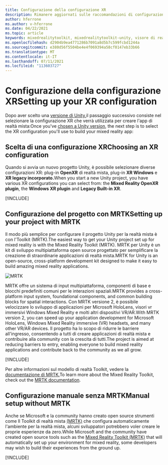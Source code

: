 ```yaml
---
title: Configurazione della configurazione XR
description: Rimanere aggiornati sulle raccomandazioni di configurazione più recenti di Unity XR per lo HoloLens di applicazioni.
author: hferrone
ms.author: v-hferrone
ms.date: 04/22/2021
ms.topic: article
keywords: mixedrealitytoolkit, mixedrealitytoolkit-unity, visore di realtà mista, visore windows mixed reality, visore per realtà virtuale, unity
ms.openlocfilehash: d2904b9ea4771286b7091a8d5b7c599fcbd1244a
ms.sourcegitcommit: e380d56f5504be4e4f069394a58cf0147eb33b66
ms.translationtype: MT
ms.contentlocale: it-IT
ms.lasthandoff: 07/11/2021
ms.locfileid: "113603727"
---
```

# <a name="setting-up-your-xr-configuration"></a><span data-ttu-id="dc314-104">Configurazione della configurazione XR</span><span class="sxs-lookup"><span data-stu-id="dc314-104">Setting up your XR configuration</span></span>

<span data-ttu-id="dc314-105">Dopo aver scelto una [versione di Unity,](choosing-unity-version.md)il passaggio successivo consiste nel selezionare la configurazione XR che verrà utilizzata per creare l'app di realtà mista:</span><span class="sxs-lookup"><span data-stu-id="dc314-105">Once you've [chosen a Unity version](choosing-unity-version.md), the next step is to select the XR configuration you'll use to build your mixed reality app:</span></span>

## <a name="choosing-an-xr-configuration"></a><span data-ttu-id="dc314-106">Scelta di una configurazione XR</span><span class="sxs-lookup"><span data-stu-id="dc314-106">Choosing an XR configuration</span></span>

<span data-ttu-id="dc314-107">Quando si avvia un nuovo progetto Unity, è possibile selezionare diverse configurazioni XR: plug-in **OpenXR** di realtà mista, plug-in **XR Windows** e **XR legacy incorporato.**</span><span class="sxs-lookup"><span data-stu-id="dc314-107">When you start a new Unity project, you have various XR configurations you can select from: the **Mixed Reality OpenXR plugin**, the **Windows XR plugin** and **Legacy Built-in XR**.</span></span>

[!INCLUDE[](includes/xr/intro.md)]

## <a name="setting-up-your-project-with-mrtk"></a><span data-ttu-id="dc314-108">Configurazione del progetto con MRTK</span><span class="sxs-lookup"><span data-stu-id="dc314-108">Setting up your project with MRTK</span></span>

<span data-ttu-id="dc314-109">Il modo più semplice per configurare il progetto Unity per la realtà mista è con l'Toolkit (MRTK).</span><span class="sxs-lookup"><span data-stu-id="dc314-109">The easiest way to get your Unity project set up for mixed reality is with the Mixed Reality Toolkit (MRTK).</span></span>  <span data-ttu-id="dc314-110">MRTK per Unity è un kit di sviluppo multipiattaforma open source progettato per semplificare la creazione di straordinarie applicazioni di realtà mista.</span><span class="sxs-lookup"><span data-stu-id="dc314-110">MRTK for Unity is an open-source, cross-platform development kit designed to make it easy to build amazing mixed reality applications.</span></span>

![MRTK](../../design/images/MRTK_UX_Hero.png)

<span data-ttu-id="dc314-112">MRTK offre un sistema di input multipiattaforma, componenti di base e blocchi predefiniti comuni per le interazioni spaziali.</span><span class="sxs-lookup"><span data-stu-id="dc314-112">MRTK provides a cross-platform input system, foundational components, and common building blocks for spatial interactions.</span></span>  <span data-ttu-id="dc314-113">Con MRTK versione 2, è possibile velocizzare lo sviluppo di applicazioni per Microsoft HoloLens, visori vr immersivi Windows Mixed Reality e molti altri dispositivi VR/AR.</span><span class="sxs-lookup"><span data-stu-id="dc314-113">With MRTK version 2, you can speed up your application development for Microsoft HoloLens, Windows Mixed Reality immersive (VR) headsets, and many other VR/AR devices.</span></span> <span data-ttu-id="dc314-114">Il progetto ha lo scopo di ridurre le barriere all'ingresso, consentendo a tutti di creare applicazioni di realtà mista e contribuire alla community con la crescita di tutti.</span><span class="sxs-lookup"><span data-stu-id="dc314-114">The project is aimed at reducing barriers to entry, enabling everyone to build mixed reality applications and contribute back to the community as we all grow.</span></span>

[!INCLUDE[](includes/xr/mrtk-next-step.md)]

<span data-ttu-id="dc314-115">Per altre informazioni sul modello di realtà Toolkit, vedere la [documentazione di MRTK.](/windows/mixed-reality/mrtk-unity)</span><span class="sxs-lookup"><span data-stu-id="dc314-115">To learn more about the Mixed Reality Toolkit, check out the [MRTK documentation](/windows/mixed-reality/mrtk-unity).</span></span>

## <a name="manual-setup-without-mrtk"></a><span data-ttu-id="dc314-116">Configurazione manuale senza MRTK</span><span class="sxs-lookup"><span data-stu-id="dc314-116">Manual setup without MRTK</span></span>

<span data-ttu-id="dc314-117">Anche se Microsoft e la community hanno creato open source strumenti come Il Toolkit di realtà mista [(MRTK)](/windows/mixed-reality/mrtk-unity) che configura automaticamente l'ambiente per la realtà mista, alcuni sviluppatori potrebbero voler creare le proprie esperienze da zero.</span><span class="sxs-lookup"><span data-stu-id="dc314-117">While Microsoft and the community have created open source tools such as the [Mixed Reality Toolkit (MRTK)](/windows/mixed-reality/mrtk-unity) that will automatically set up your environment for mixed reality, some developers may wish to build their experiences from the ground up.</span></span>

[!INCLUDE[](includes/xr/manual-setup.md)]